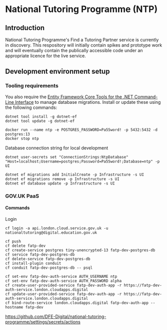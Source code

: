 # National Tutoring Programme (NTP)

## Introduction

National Tutoring Programme's Find a Tutoring Partner service is currently in discovery. This respository will initially contain spikes and prototype work and will eventually contain the publically accessible code under an appropriate licence for the live service.

## Development environment setup

### Tooling requirements

You also require the [Entity Framework Core Tools for the .NET Command-Line Interface](https://www.nuget.org/packages/dotnet-ef/) to manage database migrations. Install or update these using the following commands:

```
dotnet tool install -g dotnet-ef
dotnet tool update -g dotnet-ef
```

```
docker run --name ntp -e POSTGRES_PASSWORD=Pa55word! -p 5432:5432 -d postgres:13
docker stop ntp
```

Database connection string for local development
```
dotnet user-secrets set "ConnectionStrings:NtpDatabase" "Host=localhost;Username=postgres;Password=Pa55word!;Database=ntp" -p UI
```

```
dotnet ef migrations add InitialCreate -p Infrastructure -s UI
dotnet ef migrations remove -p Infrastructure -s UI
dotnet ef database update -p Infrastructure -s UI
```

### GOV.UK PaaS

#### Commands

Login
```
cf login -a api.london.cloud.service.gov.uk -u nationaltutoring@digital.education.gov.uk
```

```
cf push
cf delete fatp-dev
cf create-service postgres tiny-unencrypted-13 fatp-dev-postgres-db
cf service fatp-dev-postgres-db
cf delete-service fatp-dev-postgres-db
cf install-plugin conduit
cf conduit fatp-dev-postgres-db -- psql

cf set-env fatp-dev-auth-service AUTH_USERNAME ntp
cf set-env fatp-dev-auth-service AUTH_PASSWORD alpha
cf create-user-provided-service fatp-dev-auth-app -r https://fatp-dev-auth-service.london.cloudapps.digital
cf update-user-provided-service fatp-dev-auth-app -r https://fatp-dev-auth-service.london.cloudapps.digital
cf bind-route-service london.cloudapps.digital fatp-dev-auth-app --hostname fatp-dev

```


https://github.com/DFE-Digital/national-tutoring-programme/settings/secrets/actions
